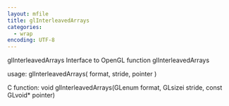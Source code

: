 ```yaml
---
layout: mfile
title: glInterleavedArrays
categories:
  - wrap
encoding: UTF-8
---
```


glInterleavedArrays  Interface to OpenGL function glInterleavedArrays

usage:  glInterleavedArrays( format, stride, pointer )

C function:  void glInterleavedArrays(GLenum format, GLsizei stride, const GLvoid\* pointer)